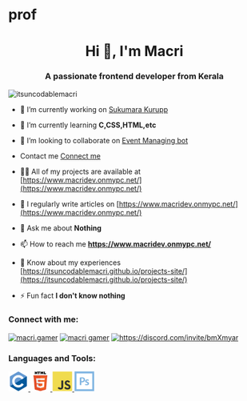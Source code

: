 # prof
<h1 align="center">Hi 👋, I'm Macri</h1>
<h3 align="center">A passionate frontend developer from Kerala</h3>

<p align="left"> <img src="https://komarev.com/ghpvc/?username=itsuncodablemacri&label=Profile%20views&color=0e75b6&style=flat" alt="itsuncodablemacri" /> </p>

- 🔭 I’m currently working on [Sukumara Kurupp](https://bit.ly/kurupp)

- 🌱 I’m currently learning **C,CSS,HTML,etc**

- 👯 I’m looking to collaborate on [Event Managing bot](https://www.macridev.onmypc.net/)

- Contact me [Connect me](https://www.macridev.onmypc.net/)

- 👨‍💻 All of my projects are available at [https://www.macridev.onmypc.net/](https://www.macridev.onmypc.net/)

- 📝 I regularly write articles on [https://www.macridev.onmypc.net/](https://www.macridev.onmypc.net/)

- 💬 Ask me about **Nothing**

- 📫 How to reach me **https://www.macridev.onmypc.net/**

- 📄 Know about my experiences [https://itsuncodablemacri.github.io/projects-site/](https://itsuncodablemacri.github.io/projects-site/)

- ⚡ Fun fact **I don't know nothing**

<h3 align="left">Connect with me:</h3>
<p align="left">
<a href="https://instagram.com/ig.macri" target="blank"><img align="center" src="https://raw.githubusercontent.com/rahuldkjain/github-profile-readme-generator/master/src/images/icons/Social/instagram.svg" alt="macri.gamer" height="30" width="40" /></a>
<a href="https://www.youtube.com/c/macri gamer" target="blank"><img align="center" src="https://raw.githubusercontent.com/rahuldkjain/github-profile-readme-generator/master/src/images/icons/Social/youtube.svg" alt="macri gamer" height="30" width="40" /></a>
<a href="https://discord.gg/https://discord.com/invite/bmXmyar" target="blank"><img align="center" src="https://raw.githubusercontent.com/rahuldkjain/github-profile-readme-generator/master/src/images/icons/Social/discord.svg" alt="https://discord.com/invite/bmXmyar" height="30" width="40" /></a>
</p>

<h3 align="left">Languages and Tools:</h3>
<p align="left"> <a href="https://www.cprogramming.com/" target="_blank" rel="noreferrer"> <img src="https://raw.githubusercontent.com/devicons/devicon/master/icons/c/c-original.svg" alt="c" width="40" height="40"/> </a> <a href="https://www.w3.org/html/" target="_blank" rel="noreferrer"> <img src="https://raw.githubusercontent.com/devicons/devicon/master/icons/html5/html5-original-wordmark.svg" alt="html5" width="40" height="40"/> </a> <a href="https://developer.mozilla.org/en-US/docs/Web/JavaScript" target="_blank" rel="noreferrer"> <img src="https://raw.githubusercontent.com/devicons/devicon/master/icons/javascript/javascript-original.svg" alt="javascript" width="40" height="40"/> </a> <a href="https://www.photoshop.com/en" target="_blank" rel="noreferrer"> <img src="https://raw.githubusercontent.com/devicons/devicon/master/icons/photoshop/photoshop-line.svg" alt="photoshop" width="40" height="40"/> </a> </p>
